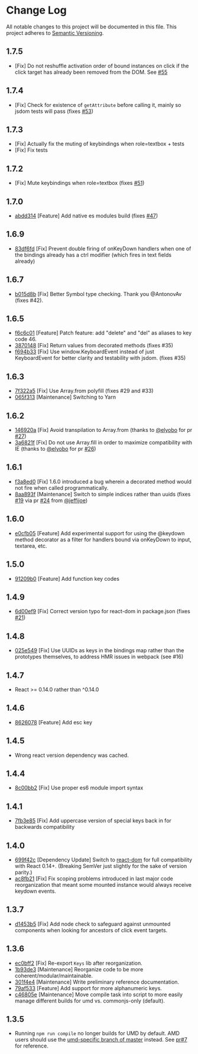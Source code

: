 # Change Log
All notable changes to this project will be documented in this file.
This project adheres to [Semantic Versioning](http://semver.org/).

## 1.7.5

- [Fix] Do not reshuffle activation order of bound instances on click if the
  click target has already been removed from the DOM. See [#55](https://github.com/glortho/react-keydown/issues/55)

## 1.7.4

- [Fix] Check for existence of `getAttribute` before calling it, mainly so
  jsdom tests will pass (fixes
  [#53](http:s//github.com/glortho/react-keydown/issues/53))

## 1.7.3

- [Fix] Actually fix the muting of keybindings when role=textbox + tests
- [Fix] Fix tests

## 1.7.2

- [Fix] Mute keybindings when role=textbox (fixes [#51](https://github.com/glortho/react-keydown/issues/51))

## 1.7.0

- [abdd314](https://github.com/glortho/react-keydown/commit/abdd314f07fab3a6980033cd5c5ad74b9ea534df) [Feature] Add native es modules build (fixes [#47](https://github.com/glortho/react-keydown/issues/47))

## 1.6.9

- [83df6fd](https://github.com/glortho/react-keydown/commit/83df6fd9569f9307e7568ba3ca267903258f417d) [Fix] Prevent double firing of onKeyDown handlers when one of the bindings already has a ctrl modifier (which fires in text fields already)

## 1.6.7

- [b015d8b](https://github.com/glortho/react-keydown/commit/b015d8b4441f87c6ecc9729a1691ed7670381cde) [Fix] Better Symbol type checking. Thank you @AntonovAv (fixes #42).

## 1.6.5

- [f6c6c01](https://github.com/glortho/react-keydown/commit/f6c6c0178288a20d0539b3dbd9cefb244a8ba98f) [Feature] Patch feature: add "delete" and "del" as aliases to key code 46.
- [3870148](https://github.com/glortho/react-keydown/commit/3870148c9bd1ba05dcb19ee1fa0103e919a564c8) [Fix] Return values from decorated methods (fixes #35)
- [f694b33](https://github.com/glortho/react-keydown/commit/f694b33f5c9ff97fabf09e6019420727a46bde4b) [Fix] Use window.KeyboardEvent instead of just KeyboardEvent for better
  clarity and testability with jsdom. (fixes #35)

## 1.6.3

- [7f322a5](https://github.com/glortho/react-keydown/commit/7f322a50735b84649b2460402afe325928e154f2) [Fix] Use Array.from polyfill (fixes #29 and #33)
- [065f313](https://github.com/glortho/react-keydown/commit/065f3139f736b7799d0c4f2f98fc3d37172ae52b) [Maintenance] Switching to Yarn

## 1.6.2

- [146920a](https://github.com/glortho/react-keydown/commit/1253776a3d8d299c78ccfbd43d1413311146920a) [Fix] Avoid transpilation to Array.from (thanks to [@elyobo](http://github.com/elyobo) for pr [#27](https://github.com/glortho/react-keydown/pull/27))
- [3a6821f](https://github.com/glortho/react-keydown/commit/a672753926ecd7e7b2232cab49e9804a23a6821f) [Fix] Do not use Array.fill in order to maximize compatibility with IE (thanks to [@elyobo](http://github.com/elyobo) for pr [#26](https://github.com/glortho/react-keydown/pull/26))

## 1.6.1

- [f3a8ed0](https://github.com/glortho/react-keydown/commit/e0cfb05832233a141a1c5cb1da45829449e6a71b) [Fix] 1.6.0 introduced a bug wherein a decorated method would not fire when called programmatically.
- [8aa893f](https://github.com/glortho/react-keydown/commit/0d4d6cdf7488fd4aa44dcea7b5e11b0178aa893f) [Maintenance] Switch to simple indices rather than uuids (fixes [#19](https://github.com/glortho/react-keydown/issues/19) via pr [#24](https://github.com/glortho/react-keydown/pull/24) from [@jeffijoe](https://github.com/jeffijoe))

## 1.6.0

- [e0cfb05](https://github.com/glortho/react-keydown/commit/e0cfb05832233a141a1c5cb1da45829449e6a71b) [Feature] Add experimental support for using the @keydown method decorator as a filter for handlers bound via onKeyDown to input, textarea, etc.

## 1.5.0

- [91209b0](https://github.com/glortho/react-keydown/commit/160b8944abac0224893e2178c961b5e91209b0c2) [Feature] Add function key codes

## 1.4.9

- [6d00ef9](https://github.com/glortho/react-keydown/commit/6d00ef98a0ed1d66f6ab39c156d2314a06505b81) [Fix] Correct version typo for react-dom in package.json (fixes [#21](https://github.com/glortho/react-keydown/issues/21))

## 1.4.8

- [025e549](https://github.com/glortho/react-keydown/commit/bb06f1816709093822d57a92d1dc5dd9f025e549) [Fix] Use UUIDs as keys in the bindings map rather than the prototypes themselves,
  to address HMR issues in webpack (see #16)

## 1.4.7

- React >= 0.14.0 rather than ^0.14.0

## 1.4.6

- [8626078](https://github.com/glortho/react-keydown/commit/6ceecce53693fd8296449996e7cee6ed18626078) [Feature] Add esc key

## 1.4.5

- Wrong react version dependency was cached.

## 1.4.4

- [8c00bb2](https://github.com/glortho/react-keydown/commit/39c2c39e8d97b393600cb8d5c40cb212f8c00bb2) [Fix] Use proper es6 module import syntax

## 1.4.1

- [7fb3e85](https://github.com/glortho/react-keydown/commit/d194044e2b0a46098f143fd6e29e649137fb3e85) [Fix] Add uppercase version of special keys back in for backwards compatibility

## 1.4.0

- [699f42c](https://github.com/glortho/react-keydown/commit/6ba2cc37258f84ff56faa943a75107e81699f42c) [Dependency Update] Switch to [react-dom](https://www.npmjs.com/package/react-dom) for full
  compatibility with React 0.14+. (Breaking SemVer just slightly for the sake of version parity.)
- [ac8fb21](https://github.com/glortho/react-keydown/commit/ca3eedc3084518e63051ec8b5b9b0a3a8ac8fb21) [Fix] Fix scoping problems introduced in last major code reorganization that meant some mounted instance would always receive keydown events.

## 1.3.7

- [d1453b5](https://github.com/glortho/react-keydown/commit/662d982379f6a9d0751419d647f7f522cd1453b5) [Fix] Add node check to safeguard against unmounted components when looking for ancestors of click event targets.

## 1.3.6

- [ec0bff2](https://github.com/glortho/react-keydown/commit/e4ba5a5f862ff0830bb3de9210f25dac0ec0bff2) [Fix] Re-export `Keys` lib after reorganization.
- [1b93de3](https://github.com/glortho/react-keydown/commit/c06e104f0ffa2b283487d3bcef439ceb01b93de3) [Maintenance] Reorganize code to be more coherent/modular/maintainable.
- [301f4e4](https://github.com/glortho/react-keydown/commit/8f691582c771677902b9c6a4ed27fc05e301f4e4) [Maintenance] Write preliminary reference documentation.
- [79af533](https://github.com/glortho/react-keydown/commit/c87eb4527cd2aa3284e1ce56262370f3779af533) [Feature] Add support for more alphanumeric keys.
- [c46805e](https://github.com/glortho/react-keydown/commit/5856838150e6fd0b62d40d157cdec2b72c46805e) [Maintenance] Move compile task into script to more easily manage different builds for umd vs. commonjs-only (default).

## 1.3.5

- Running `npm run compile` no longer builds for UMD by default. AMD users
  should use the [umd-specific branch of
  master](https://github.com/glortho/react-keydown/tree/master-umd) instead.
  See [pr#7](https://github.com/glortho/react-keydown/pull/7) for reference.

